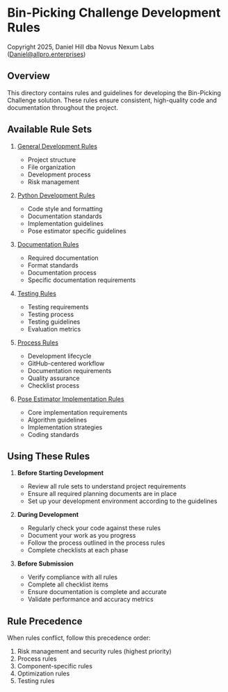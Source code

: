 # Bin-Picking Challenge Development Rules
Copyright 2025, Daniel Hill dba Novus Nexum Labs (Daniel@allpro.enterprises)

## Overview

This directory contains rules and guidelines for developing the Bin-Picking Challenge solution. These rules ensure consistent, high-quality code and documentation throughout the project.

## Available Rule Sets

1. [General Development Rules](general_rules.md)
   - Project structure
   - File organization
   - Development process
   - Risk management

2. [Python Development Rules](python_rules.md)
   - Code style and formatting
   - Documentation standards
   - Implementation guidelines
   - Pose estimator specific guidelines

3. [Documentation Rules](documentation_rules.md)
   - Required documentation
   - Format standards
   - Documentation process
   - Specific documentation requirements

4. [Testing Rules](testing_rules.md)
   - Testing requirements
   - Testing process
   - Testing guidelines
   - Evaluation metrics

5. [Process Rules](process_rules.md)
   - Development lifecycle
   - GitHub-centered workflow
   - Documentation requirements
   - Quality assurance
   - Checklist process

6. [Pose Estimator Implementation Rules](pose_estimator_rules.md)
   - Core implementation requirements
   - Algorithm guidelines
   - Implementation strategies
   - Coding standards

## Using These Rules

1. **Before Starting Development**
   - Review all rule sets to understand project requirements
   - Ensure all required planning documents are in place
   - Set up your development environment according to the guidelines

2. **During Development**
   - Regularly check your code against these rules
   - Document your work as you progress
   - Follow the process outlined in the process rules
   - Complete checklists at each phase

3. **Before Submission**
   - Verify compliance with all rules
   - Complete all checklist items
   - Ensure documentation is complete and accurate
   - Validate performance and accuracy metrics

## Rule Precedence

When rules conflict, follow this precedence order:
1. Risk management and security rules (highest priority)
2. Process rules
3. Component-specific rules
4. Optimization rules
5. Testing rules 